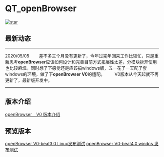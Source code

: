# QT_openBrowser

[![star](https://gitee.com/yaoxin001/openBrowser/badge/star.svg?theme=gray)](https://gitee.com/yaoxin001/openBrowser/stargazers)   



## 最新动态
---
2020/05/05
&emsp;&emsp;差不多三个月没有更新了，今年过完年回来工作比较忙，只是重新思考**openBrowser**应该如何设计和完善目前方式拓展性太差，分模块拆开使用也比较麻烦。同时想了下感觉还是应该搞windows版，五一花了一天配了套windows的环境，做了下**openBrowser V0**的适配。
&emsp;&emsp;V0版本从今天起就不再更新了，最新版开发中。

---




## 版本介绍
[openBrowser&emsp;V0 版本介绍](https://gitee.com/yaoxin001/openBrowser/tree/master/preview_V0)


## 预览版本
[openBrowser V0-beat3.0  Linux发布测试](https://gitee.com/yaoxin001/openBrowser/releases)
[openBrowser V0-beat4.0  windos 发布测试](https://gitee.com/yaoxin001/openBrowser/releases)
    
